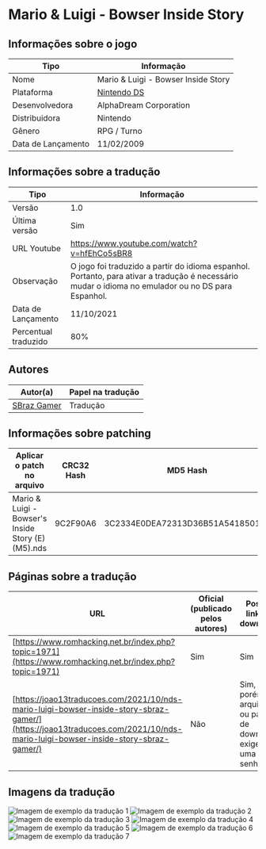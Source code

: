# Mario &amp; Luigi - Bowser Inside Story

## Informações sobre o jogo

| Tipo | Informação |
| ----------- | ----------- |
| Nome | Mario &amp; Luigi \- Bowser Inside Story |
| Plataforma | [Nintendo DS](../) |
| Desenvolvedora | AlphaDream Corporation |
| Distribuidora | Nintendo |
| Gênero | RPG / Turno |
| Data de Lançamento | 11/02/2009 |

## Informações sobre a tradução

| Tipo | Informação |
| ----------- | ----------- |
| Versão | 1\.0 |
| Última versão | Sim |
| URL Youtube | https://www.youtube.com/watch?v=hfEhCo5sBR8 |
| Observação | O jogo foi traduzido a partir do idioma espanhol\. Portanto, para ativar a tradução é necessário mudar o idioma no emulador ou no DS para Espanhol\. |
| Data de Lançamento | 11/10/2021 |
| Percentual traduzido | 80% |

## Autores

| Autor(a) | Papel na tradução |
| ----------- | ----------- |
| [SBraz Gamer](../../../autores/sbraz-gamer/) | Tradução |

## Informações sobre patching

| Aplicar o patch no arquivo | CRC32 Hash | MD5 Hash |
| ----------- | ----------- | ----------- |
| Mario &amp; Luigi \- Bowser's Inside Story \(E\) \(M5\)\.nds | 9C2F90A6 | 3C2334E0DEA72313D36B51A5418501F9 |

## Páginas sobre a tradução

| URL | Oficial (publicado pelos autores) | Possuí link de download |
| ----------- | ----------- | ----------- |
| [https://www.romhacking.net.br/index.php?topic=1971](https://www.romhacking.net.br/index.php?topic=1971) | Sim | Sim |
| [https://joao13traducoes.com/2021/10/nds-mario-luigi-bowser-inside-story-sbraz-gamer/](https://joao13traducoes.com/2021/10/nds-mario-luigi-bowser-inside-story-sbraz-gamer/) | Não | Sim, porém o arquivo ou página de download exige uma senha |

## Imagens da tradução

![Imagem de exemplo da tradução 1](1.png)
![Imagem de exemplo da tradução 2](2.png)
![Imagem de exemplo da tradução 3](3.png)
![Imagem de exemplo da tradução 4](4.png)
![Imagem de exemplo da tradução 5](5.png)
![Imagem de exemplo da tradução 6](6.png)
![Imagem de exemplo da tradução 7](7.png)